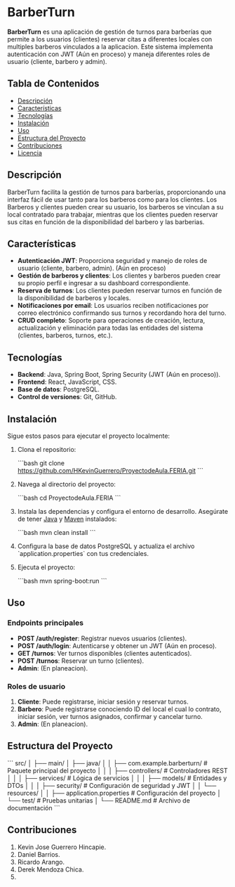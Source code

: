 # BarberTurn
**BarberTurn** es una aplicación de gestión de turnos para barberías que permite a los usuarios (clientes) reservar citas a diferentes locales con multiples barberos vinculados a la aplicacion. Este sistema implementa autenticación con JWT (Aún en proceso) y maneja diferentes roles de usuario (cliente, barbero y admin).

## Tabla de Contenidos

- [Descripción](#descripción)
- [Características](#características)
- [Tecnologías](#tecnologías)
- [Instalación](#instalación)
- [Uso](#uso)
- [Estructura del Proyecto](#estructura-del-proyecto)
- [Contribuciones](#contribuciones)
- [Licencia](#licencia)

## Descripción

BarberTurn facilita la gestión de turnos para barberías, proporcionando una interfaz fácil de usar tanto para los barberos como para los clientes. Los Barberos y clientes pueden crear su usuario, los barberos se vinculan a su local contratado para trabajar, mientras que los clientes pueden reservar sus citas en función de la disponibilidad del barbero y las barberias.

## Características

- **Autenticación JWT**: Proporciona seguridad y manejo de roles de usuario (cliente, barbero, admin). (Aún en proceso)
- **Gestión de barberos y clientes**: Los clientes y barberos pueden crear su propio perfil e ingresar a su dashboard correspondiente.
- **Reserva de turnos**: Los clientes pueden reservar turnos en función de la disponibilidad de barberos y locales.
- **Notificaciones por email**: Los usuarios reciben notificaciones por correo electrónico confirmando sus turnos y recordando hora del turno.
- **CRUD completo**: Soporte para operaciones de creación, lectura, actualización y eliminación para todas las entidades del sistema (clientes, barberos, turnos, etc.).

## Tecnologías

- **Backend**: Java, Spring Boot, Spring Security (JWT (Aún en proceso)).
- **Frontend**: React, JavaScript, CSS.
- **Base de datos**: PostgreSQL.
- **Control de versiones**: Git, GitHub.

## Instalación

Sigue estos pasos para ejecutar el proyecto localmente:

1. Clona el repositorio:

   \`\`\`bash
   git clone https://github.com/HKevinGuerrero/ProyectodeAula.FERIA.git
   \`\`\`

2. Navega al directorio del proyecto:

   \`\`\`bash
   cd ProyectodeAula.FERIA
   \`\`\`

3. Instala las dependencias y configura el entorno de desarrollo. Asegúrate de tener [Java](https://www.java.com/) y [Maven](https://maven.apache.org/) instalados:

   \`\`\`bash
   mvn clean install
   \`\`\`

4. Configura la base de datos PostgreSQL y actualiza el archivo \`application.properties\` con tus credenciales.

5. Ejecuta el proyecto:

   \`\`\`bash
   mvn spring-boot:run
   \`\`\`

## Uso

### Endpoints principales

- **POST /auth/register**: Registrar nuevos usuarios (clientes).
- **POST /auth/login**: Autenticarse y obtener un JWT (Aún en proceso).
- **GET /turnos**: Ver turnos disponibles (clientes autenticados).
- **POST /turnos**: Reservar un turno (clientes).
- **Admin**: (En planeacion).

### Roles de usuario

1. **Cliente**: Puede registrarse, iniciar sesión y reservar turnos.
2. **Barbero**: Puede registrarse conociendo ID del local el cual lo contrato, iniciar sesión, ver turnos asignados, confirmar y cancelar turno.
3. **Admin**: (En planeacion).

## Estructura del Proyecto

\`\`\`
src/
│
├── main/
│   ├── java/
│   │   ├── com.example.barberturn/  # Paquete principal del proyecto
│   │   │   ├── controllers/         # Controladores REST
│   │   │   ├── services/            # Lógica de servicios
│   │   │   ├── models/              # Entidades y DTOs
│   │   │   ├── security/            # Configuración de seguridad y JWT
│   │   └── resources/
│   │       ├── application.properties  # Configuración del proyecto
│   └── test/                            # Pruebas unitarias
│
└── README.md  # Archivo de documentación
\`\`\`

## Contribuciones

1. Kevin Jose Guerrero Hincapie.
2. Daniel Barrios. 
3. Ricardo Arango.
4. Derek Mendoza Chica.
5. 
